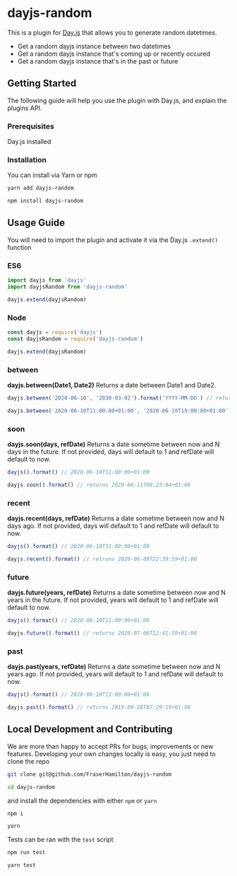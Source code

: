 # dayjs-random

This is a plugin for [Day.js](https://github.com/iamkun/dayjs) that allows you to generate random datetimes.

- Get a random dayjs instance between two datetimes
- Get a random dayjs instance that's coming up or recently occured
- Get a random dayjs instance that's in the past or future

## Getting Started

The following guide will help you use the plugin with Day.js, and explain the plugins API.

### Prerequisites
Day.js installed

### Installation
You can install via Yarn or npm

```bash
yarn add dayjs-random
```
```bash
npm install dayjs-random
```

## Usage Guide

You will need to import the plugin and activate it via the Day.js `.extend()` function

### ES6
```javascript
import dayjs from 'dayjs'
import dayjsRandom from 'dayjs-random'

dayjs.extend(dayjsRandom)
```

### Node

```javascript
const dayjs = require('dayjs')
const dayjsRandom = require('dayjs-random')

dayjs.extend(dayjsRandom)
```

### between
**dayjs.between(Date1, Date2)**
Returns a date between Date1 and Date2.
```javascript
dayjs.between('2020-06-10', '2030-03-02').format('YYYY-MM-DD') // returns 2026-08-27

dayjs.between('2020-06-10T11:00:00+01:00', '2020-06-10T19:00:00+01:00').format() // returns 2020-06-10T15:52:59+01:00
```

### soon
**dayjs.soon(days, refDate)**
Returns a date sometime between now and N days in the future. If not provided, days will default to 1 and refDate will default to now.
```javascript
dayjs().format() // 2020-06-10T11:00:00+01:00

dayjs.soon().format() // returns 2020-06-11T08:23:04+01:00

```

### recent
**dayjs.recent(days, refDate)**
Returns a date sometime between now and N days ago. If not provided, days will default to 1 and refDate will default to now.
```javascript
dayjs().format() // 2020-06-10T11:00:00+01:00

dayjs.recent().format() // retruns 2020-06-09T22:39:59+01:00
```

### future
**dayjs.future(years, refDate)**
Returns a date sometime between now and N years in the future. If not provided, years will default to 1 and refDate will default to now.
```javascript
dayjs().format() // 2020-06-10T11:00:00+01:00

dayjs.future().format() // returns 2020-07-06T12:41:59+01:00
```

### past
**dayjs.past(years, refDate)**
Returns a date sometime between now and N years ago. If not provided, years will default to 1 and refDate will default to now.
```javascript
dayjs().format() // 2020-06-10T11:00:00+01:00

dayjs.past().format() // returns 2019-09-28T07:29:19+01:00
```

## Local Development and Contributing

We are more than happy to accept PRs for bugs, improvements or new features.
Developing your own changes locally is easy, you just need to clone the repo

```bash
git clone git@github.com/FraserHamilton/dayjs-random

cd dayjs-random
```

and install the dependencies with either `npm` or `yarn`

```bash
npm i
```

```bash
yarn
```

Tests can be ran with the `test` script

```bash
npm run test
```

```bash
yarn test
```

